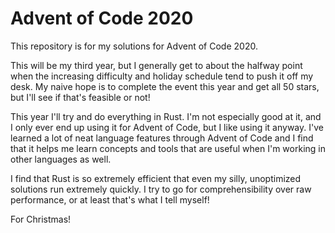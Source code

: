 # Advent of Code 2020

This repository is for my solutions for Advent of Code 2020.

This will be my third year, but I generally get to about the halfway point when the increasing difficulty and holiday schedule tend to push it off my desk. My naive hope is to complete the event this year and get all 50 stars, but I'll see if that's feasible or not!

This year I'll try and do everything in Rust. I'm not especially good at it, and I only ever end up using it for Advent of Code, but I like using it anyway. I've learned a lot of neat language features through Advent of Code and I find that it helps me learn concepts and tools that are useful when I'm working in other languages as well.

I find that Rust is so extremely efficient that even my silly, unoptimized solutions run extremely quickly. I try to go for comprehensibility over raw performance, or at least that's what I tell myself!

For Christmas!